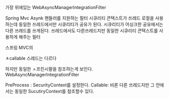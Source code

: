 가장 위에있는 WebAsyncManagerIntegrationFilter

Spring Mvc Asynk 핸들러를 지원하는 필터
시큐리티 콘텍스트가 쓰레드 로컬을 사용하는데
동일한 쓰레드에서만 시큐리티가 공유가 된다.
시큐리티가 어싱크한 공유에서는 다른 쓰레드를 쓰게된다.
쓰레드에서도 다른쓰레드지만 동일한 시큐리티 콘텍스트를 사용하게 해주는 필터

스프링 MVC의 

ㅊcallable 스레드는 다르다

하지만 동일한 ㅅ프린시팔을 참조하는게 보인다.
WebAsyncManagerIntegrationFilter

PreProcess : SecurityContext를 설정한다.
Callable: 비론 다른 쓰레드지만 그 안에서는 동일한 SucutiryContext를 참조할수 있다.
